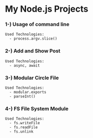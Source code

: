 # My Node.js Projects

  ### 1-) Usage of command line
    Used Technologies:
      - process.argv.slice()
  ### 2-) Add and Show Post
    Used Technologies:
      - async, await
  ### 3-) Modular Circle File
    Used Technologies:
      - modular.exports
      - parseInt()
  ### 4-) FS File System Module
    Used Technologies:
      - fs.writeFile
      - fs.readFile
      - fs.unlink



